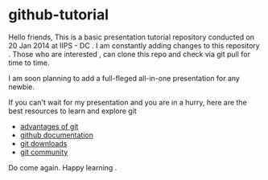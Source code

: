 github-tutorial
===============

Hello friends,
This is a basic presentation tutorial repository conducted on 20 Jan 2014 at IIPS - DC .  I am constantly adding changes to this repository . Those who are interested , can clone this repo and check via git pull for time to time.

I am soon planning to add a full-fleged all-in-one presentation for any newbie.

If you can't wait for my presentation and you are in a hurry, here are the best resources to learn and explore git 
  
* [advantages of git](http://git-scm.com/about)
* [github documentation](http://git-scm.com/documentation)
* [git downloads](http://git-scm.com/downloads)
* [git community](http://git-scm.com/community)

Do come again. Happy learning . 
